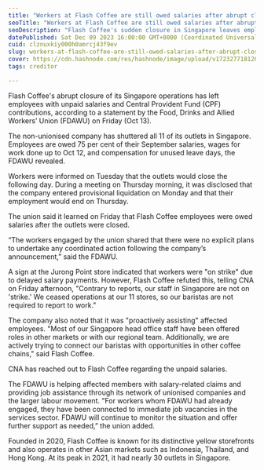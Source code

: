 ```yaml
---
title: "Workers at Flash Coffee are still owed salaries after abrupt closure"
seoTitle: "Workers at Flash Coffee are still owed salaries after abrupt closure"
seoDescription: "Flash Coffee's sudden closure in Singapore leaves employees with unpaid salaries and CPF contributions. Learn about the ongoing support available."
datePublished: Sat Dec 09 2023 16:00:00 GMT+0000 (Coordinated Universal Time)
cuid: clznuxkiy000h0amrcj43f9ev
slug: workers-at-flash-coffee-are-still-owed-salaries-after-abrupt-closure
cover: https://cdn.hashnode.com/res/hashnode/image/upload/v1723277181203/8162d363-2ff8-4d2a-994f-c729cd516836.avif
tags: creditor

---
```


Flash Coffee's abrupt closure of its Singapore operations has left employees with unpaid salaries and Central Provident Fund (CPF) contributions, according to a statement by the Food, Drinks and Allied Workers’ Union (FDAWU) on Friday (Oct 13).

The non-unionised company has shuttered all 11 of its outlets in Singapore. Employees are owed 75 per cent of their September salaries, wages for work done up to Oct 12, and compensation for unused leave days, the FDAWU revealed.

Workers were informed on Tuesday that the outlets would close the following day. During a meeting on Thursday morning, it was disclosed that the company entered provisional liquidation on Monday and that their employment would end on Thursday.

The union said it learned on Friday that Flash Coffee employees were owed salaries after the outlets were closed.

“The workers engaged by the union shared that there were no explicit plans to undertake any coordinated action following the company’s announcement,” said the FDAWU.

A sign at the Jurong Point store indicated that workers were "on strike" due to delayed salary payments. However, Flash Coffee refuted this, telling CNA on Friday afternoon, "Contrary to reports, our staff in Singapore are not on 'strike.' We ceased operations at our 11 stores, so our baristas are not required to report to work."

The company also noted that it was "proactively assisting" affected employees. "Most of our Singapore head office staff have been offered roles in other markets or with our regional team. Additionally, we are actively trying to connect our baristas with opportunities in other coffee chains," said Flash Coffee.

CNA has reached out to Flash Coffee regarding the unpaid salaries.

The FDAWU is helping affected members with salary-related claims and providing job assistance through its network of unionised companies and the larger labour movement. "For workers whom FDAWU had already engaged, they have been connected to immediate job vacancies in the services sector. FDAWU will continue to monitor the situation and offer further support as needed,” the union added.

Founded in 2020, Flash Coffee is known for its distinctive yellow storefronts and also operates in other Asian markets such as Indonesia, Thailand, and Hong Kong. At its peak in 2021, it had nearly 30 outlets in Singapore.